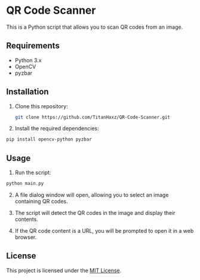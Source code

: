 # QR Code Scanner

This is a Python script that allows you to scan QR codes from an image.

## Requirements

- Python 3.x
- OpenCV
- pyzbar

## Installation

1. Clone this repository:

   ```bash
   git clone https://github.com/TitanHaxz/QR-Code-Scanner.git
   ```

2. Install the required dependencies:
  ```bash
  pip install opencv-python pyzbar
  ```

## Usage

1. Run the script:
  ```bash
  python main.py
  ```

2. A file dialog window will open, allowing you to select an image containing QR codes.

3. The script will detect the QR codes in the image and display their contents.

4. If the QR code content is a URL, you will be prompted to open it in a web browser.

## License

This project is licensed under the [MIT License](./LICENSE).

